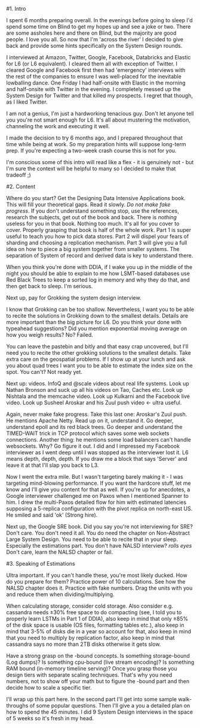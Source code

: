 #1. Intro

I spent 6 months preparing overall. In the evenings before going to sleep I'd spend some time on Blind to get my hopes up and see a joke or two. There are some assholes here and there on Blind, but the majority are good people. I love you all. So now that I'm 'across the river' I decided to give back and provide some hints specifically on the System Design rounds.

I interviewed at Amazon, Twitter, Google, Facebook, Databricks and Elastic for L6 (or L6 equivalent). I cleared them all with exception of Twitter. I cleared Google and Facebook first then had 'emergency' interviews with the rest of the companies to ensure I was well-placed for the inevitable lowballing dance. One Friday I had half-onsite with Elastic in the morning and half-onsite with Twitter in the evening. I completely messed up the System Design for Twitter and that killed my prospects. I regret that though, as I liked Twitter.

I am not a genius, I'm just a hardworking tenacious guy. Don't let anyone tell you you're not smart enough for L6. It's all about mustering the motivation, channeling the work and executing it well.

I made the decision to try 6 months ago, and I prepared throughout that time while being at work. So my preparation hints will suppose long-term prep. If you're expecting a two-week crash course this is not for you.

I'm conscious some of this intro will read like a flex - it is genuinely not - but I'm sure the context will be helpful to many so I decided to make that tradeoff ;)

#2. Content

Where do you start? Get the Designing Data Intensive Applications book. This will fill your theoretical gaps. Read it slowly. *Do not make fake progress*. If you don't understand something stop, use the references, research the subjects, get out of the book and back. There is *nothing* useless for you in that book. Nothing too much. It's all for you cover to cover. Properly grasping that book is half of the whole work. Part 1 is super useful to teach you how to pick data stores. Part 2 will dispel your fears of sharding and choosing a replication mechanism. Part 3 will give you a full idea on how to piece a big system together from smaller systems. The separation of System of record and derived data is key to understand there.

When you think you're done with DDIA, if I wake you up in the middle of the night you should be able to explain to me how LSMT-based databases use Red Black Trees to keep a sorted log in memory and why they do that, and then get back to sleep. I'm serious.

Next up, pay for Grokking the system design interview.

I know that Grokking can be too shallow. Nevertheless, I want you to be able to recite the solutions in Grokking down to the smallest details. Details are more important than the big picture for L6. Do you think your done with typeahead suggestions? Did you mention exponential moving average on how you weigh results? No? Failed.

You can leave the pastebin and bitly and that easy crap uncovered, but I'll need you to recite the other grokking solutions to the smallest details. Take extra care on the geospatial problems. If I show up at your lunch and ask you about quad trees I want you to be able to estimate the index size on the spot. You can't? Not ready yet.

Next up: videos. InfoQ and @scale videos about real life systems. Look up Nathan Bronson and suck up all his videos on Tao, Caches etc. Look up Nishtala and the memcache video. Look up Kulkarni and the Facebook live video. Look up Susheel Aroskar and his Zuul push video <- ultra useful.

Again, never make fake progress. Take this last one: Aroskar's Zuul push. He mentions Apache Netty. Read up on it, understand it. Go deeper, understand epoll and its red black trees. Go deeper and understand the TIMED-WAIT trick in TCP protocol which saves some web sockets connections. Another thing: he mentions some load balancers can't handle websockets. Why? Go figure it out. I did and I impressed my Facebook interviewer as I went deep until I was stopped as the interviewer lost it. L6 means depth, depth, depth. If you draw me a block that says 'Server' and leave it at that I'll slap you back to L3.

Now I went the extra mile. But I wasn't targeting barely making it - I was targeting mind-blowing performance. If you want the hardcore stuff, let me know and I'll give you content for that as well. If you're up for anecdotes, a Google interviewer challenged me on Paxos when I mentioned Spanner to him. I drew the multi-Paxos detailed flow for him with estimated latencies supposing a 5-replica configuration with the pivot replica on north-east US. He smiled and said 'ok' (Strong hire).

Next up, the Google SRE book. Did you say you're not interviewing for SRE? Don't care. You don't need it all. You do need the chapter on Non-Abstract Large System Design. You need to be able to recite that in your sleep. Especially the estimations part. You don't have NALSD interview? *rolls eyes* Don't care, learn the NALSD chapter or fail.

#3. Speaking of Estimations

Ultra important. If you can't handle these, you're most likely ducked. How do you prepare for them? Practice power of 10 calculations. See how the NALSD chapter does it. Practice with fake numbers. Drag the units with you and reduce them when dividing/multiplying.

When calculating storage, consider cold storage. Also consider e.g. cassandra needs ±30% free space to do compacting (see, I told you to properly learn LSTMs in Part 1 of DDIA), also keep in mind that only ±85% of the disk space is usable (OS files, formatting tables etc.), also keep in mind that 3-5% of disks die in a year so account for that, also keep in mind that you need to multiply by replication factor, also keep in mind that cassandra says no more than 2TB disks otherwise it gets slow.

Have a strong grasp on the -bound concepts. Is something storage-bound (Log dumps)? Is something cpu-bound (live stream encoding)? Is something RAM bound (in-memory timeline serving)? Once you grasp those you design tiers with separate scaling techniques. That's why you need numbers, not to show off your math but to figure the -bound part and then decide how to scale a specific tier.

I'll wrap up this part here. In the second part I'll get into some sample walk-throughs of some popular questions. Then I'll give a you a detailed plan on how to spend the 45 minutes. I did 9 System Design interviews in the space of 5 weeks so it's fresh in my head.
